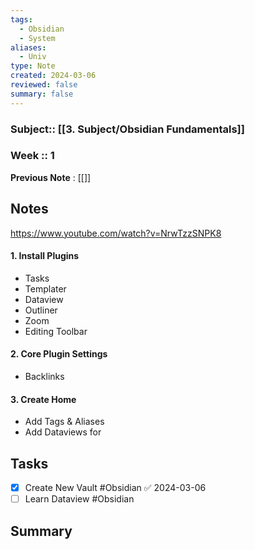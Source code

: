 ```yaml
---
tags:
  - Obsidian
  - System
aliases:
  - Univ
type: Note
created: 2024-03-06
reviewed: false
summary: false
---
```

### Subject:: [[3. Subject/Obsidian Fundamentals]]
### Week :: 1
**Previous Note** : [[]]

## Notes
https://www.youtube.com/watch?v=NrwTzzSNPK8

#### 1. Install Plugins 
- Tasks
- Templater
- Dataview
- Outliner
- Zoom
- Editing Toolbar

#### 2. Core Plugin Settings
- Backlinks

#### 3. Create Home
- Add Tags & Aliases
- Add Dataviews for 

## Tasks
- [x] Create New Vault #Obsidian ✅ 2024-03-06
- [ ] Learn Dataview #Obsidian 

## Summary